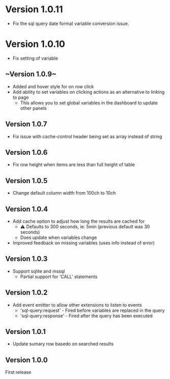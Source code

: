 # Version 1.0.11

- Fix the sql query date format variable conversion issue.

# Version 1.0.10


- Fix setting of variable

## ~Version 1.0.9~

- Added and hover style for on row click
- Add ability to set variables on clicking actions as an alternative to linking to page
	- This allows you to set global variables in the dashboard to update other panels

## Version 1.0.7

- Fix issue with cache-control header being set as array instead of string

## Version 1.0.6

- Fix row height when items are less than full height of table

## Version 1.0.5

- Change default column width from 100ch to 10ch

## Version 1.0.4

- Add cache option to adjust how long the results are cached for 
	-	⚠️ Defaults to 300 seconds, ie. 5min (previous default was 30 seconds)
	- Does update when variables change
- Improved feedback on missing variables (uses info instead of error)

## Version 1.0.3

- Support sqlite and mssql
	- Partial support for 'CALL' statements

## Version 1.0.2

- Add event emitter to allow other extensions to listen to events
	- 'sql-query:request' - Fired before variables are replaced in the query
	- 'sql-query:response' - Fired after the query has been executed

## Version 1.0.1

- Update sumary row basedo on searched results

## Version 1.0.0

First release